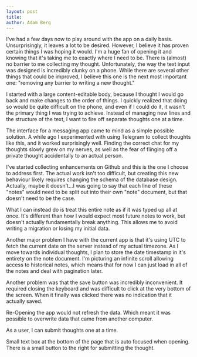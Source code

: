 ```yaml
---
layout: post
title:  
author: Adam Berg
---
```

<!--more-->

I've had a few days now to play around with the app on a daily basis. Unsurprisingly, it leaves a lot to be desired. However, I believe it has proven certain things I was hoping it would. I'm a huge fan of opening it and knowing that it's taking me to exactly where I need to be.  There is (almost) no barrier to me collecting my thought.  Unfortunately, the way the text input was designed is incredibly clunky on a phone.  While there are several other things that could be improved, I believe this one is the next most important one: "removing any barrier to writing a new thought."

I started with a large content-editable body, because I thought I would go back and make changes to the order of things. I quickly realized that doing so would be quite difficult on the phone, and even if I could do it, it wasn't the primary thing I was trying to achieve. Instead of managing new lines and the structure of the text, I want to fire off separate thoughts one at a time.

The interface for a messaging app came to mind as a simple possible solution. A while ago I experimented with using Telegram to collect thoughts like this, and it worked surprisingly well. Finding the correct chat for my thoughts slowly grew on my nerves, as well as the fear of flinging off a private thought accidentally to an actual person.

I've started collecting enhancements on Github and this is the one I choose to address first. The actual work isn't too difficult, but creating this new behaviour likely requires changing the schema of the database design. Actually, maybe it doesn't...I was going to say that each line of these "notes" would need to be split out into their own "note" document, but that doesn't need to be the case.

What I can instead do is treat this entire note as if it was typed up all at once. It's different than how I would expect most future notes to work, but doesn't actually fundamentally break anything. This allows me to avoid writing a migration or losing my initial data.

Another major problem I have with the current app is that it's using UTC to fetch the current date on the server instead of my actual timezone. As I move towards individual thoughts, I plan to store the date timestamp in it's entirety on the note document. I'm picturing an infinite scroll allowing access to historical notes, which means that for now I can just load in all of the notes and deal with pagination later.

Another problem was that the save button was incredibly inconvenient.  It required closing the keyboard and was difficult to click at the very bottom of the screen. When it finally was clicked there was no indication that it actually saved.

Re-Opening the app would not refresh the data.  Which meant it was possible to overwrite data that came from another computer.

As a user, I can submit thoughts one at a time.

Small text box at the bottom of the page that is auto focused when opening. There is a small button to the right for submitting the thought.